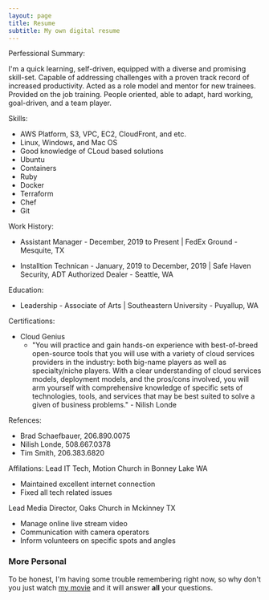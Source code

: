 ```yaml
---
layout: page
title: Resume
subtitle: My own digital resume
---
```


Perfessional Summary:

 I'm a quick learning, self-driven, equipped with a diverse and promising skill-set. Capable of addressing challenges with a proven track record of increased productivity. Acted as a role model and mentor for new trainees. Provided on the job training. People oriented, able to adapt, hard working, goal-driven, and a team player.

Skills:
- AWS Platform, S3, VPC, EC2, CloudFront, and etc.
- Linux, Windows, and Mac OS
- Good knowledge of CLoud based solutions
- Ubuntu
- Containers
- Ruby
- Docker
- Terraform
- Chef
- Git

Work History:
- Assistant Manager - December, 2019 to Present |
 FedEx Ground - Mesquite, TX

- Installtion Technican - January, 2019 to December, 2019 |
 Safe Haven Security, ADT Authorized Dealer - Seattle, WA

Education:
- Leadership - Associate of Arts |
 Southeastern University - Puyallup, WA

Certifications:
- Cloud Genius
  - "You will practice and gain hands-on experience with best-of-breed open-source tools that you will use with a variety of cloud services providers in the industry: both big-name players as well as specialty/niche players. With a clear understanding of cloud services models, deployment models, and the pros/cons involved, you will arm yourself with comprehensive knowledge of specific sets of technologies, tools, and services that may be best suited to solve a given of business problems." - Nilish Londe

Refences:
- Brad Schaefbauer, 206.890.0075
- Nilish Londe, 508.667.0378
- Tim Smith, 206.383.6820

Affilations:
Lead IT Tech, Motion Church in Bonney Lake WA
 - Maintained excellent internet connection
 - Fixed all tech related issues

Lead Media Director, Oaks Church in Mckinney TX
 - Manage online live stream video
 - Communication with camera operators
 - Inform volunteers on specific spots and angles




### More Personal

To be honest, I'm having some trouble remembering right now, so why don't you just watch [my movie](https://en.wikipedia.org/wiki/The_Princess_Bride_%28film%29) and it will answer **all** your questions.
